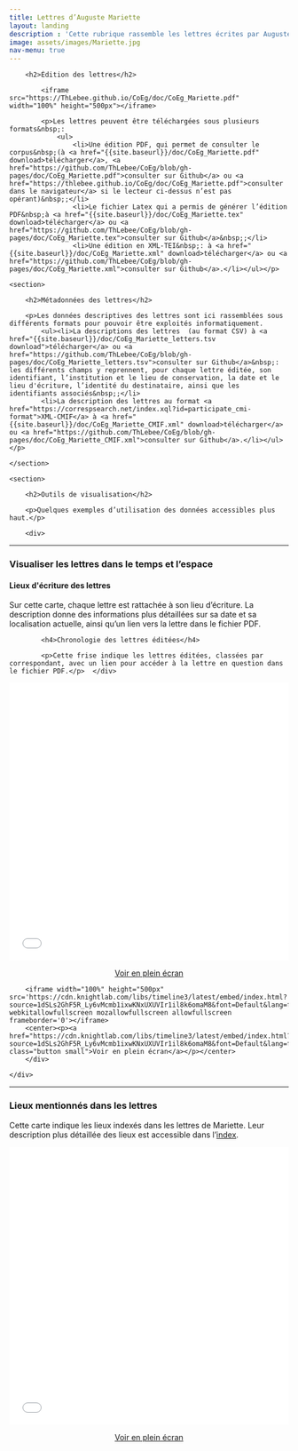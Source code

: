 ```yaml
---
title: Lettres d’Auguste Mariette
layout: landing
description : 'Cette rubrique rassemble les lettres écrites par Auguste Mariette, consultables et téléchargeables aux formats PDF et XML. Elle donne également accès aux métadonnées de ces documents et à des outils de visualisation autour de ce corpus.'
image: assets/images/Mariette.jpg
nav-menu: true
---
```

<!-- Main -->
<div id="main" class="alt">

<!-- One -->
<section id="one">
	<div class="inner">

<!-- Content -->
		<h2>Édition des lettres</h2>

			<iframe src="https://ThLebee.github.io/CoEg/doc/CoEg_Mariette.pdf" width="100%" height="500px"></iframe>

			<p>Les lettres peuvent être téléchargées sous plusieurs formats&nbsp;:
				<ul>
					<li>Une édition PDF, qui permet de consulter le corpus&nbsp;(à <a href="{{site.baseurl}}/doc/CoEg_Mariette.pdf" download>télécharger</a>, <a href="https://github.com/ThLebee/CoEg/blob/gh-pages/doc/CoEg_Mariette.pdf">consulter sur Github</a> ou <a href="https://thlebee.github.io/CoEg/doc/CoEg_Mariette.pdf">consulter dans le navigateur</a> si le lecteur ci-dessus n’est pas opérant)&nbsp;;</li>
					<li>Le fichier Latex qui a permis de générer l’édition PDF&nbsp;à <a href="{{site.baseurl}}/doc/CoEg_Mariette.tex" download>télécharger</a> ou <a href="https://github.com/ThLebee/CoEg/blob/gh-pages/doc/CoEg_Mariette.tex">consulter sur Github</a>&nbsp;;</li>
					<li>Une édition en XML-TEI&nbsp;: à <a href="{{site.baseurl}}/doc/CoEg_Mariette.xml" download>télécharger</a> ou <a href="https://github.com/ThLebee/CoEg/blob/gh-pages/doc/CoEg_Mariette.xml">consulter sur Github</a>.</li></ul></p>

	<section>
	
		<h2>Métadonnées des lettres</h2>

		<p>Les données descriptives des lettres sont ici rassemblées sous différents formats pour pouvoir être exploités informatiquement.
			<ul><li>La descriptions des lettres  (au format CSV) à <a href="{{site.baseurl}}/doc/CoEg_Mariette_letters.tsv download">télécharger</a> ou <a href="https://github.com/ThLebee/CoEg/blob/gh-pages/doc/CoEg_Mariette_letters.tsv">consulter sur Github</a>&nbsp;: les différents champs y reprennent, pour chaque lettre éditée, son identifiant, l’institution et le lieu de conservation, la date et le lieu d'écriture, l’identité du destinataire, ainsi que les identifiants associés&nbsp;;</li>
			<li>La description des lettres au format <a href="https://correspsearch.net/index.xql?id=participate_cmi-format">XML-CMIF</a> à <a href="{{site.baseurl}}/doc/CoEg_Mariette_CMIF.xml" download>télécharger</a> ou <a href="https://github.com/ThLebee/CoEg/blob/gh-pages/doc/CoEg_Mariette_CMIF.xml">consulter sur Github</a>.</li></ul></p>

	</section>
	
	<section>
	
		<h2>Outils de visualisation</h2>

		<p>Quelques exemples d’utilisation des données accessibles plus haut.</p>

		<div>
		


			
<hr>
		<h3>Visualiser les lettres dans le temps et l’espace</h3>
<div class="row">
	<div class="6u 12u$(small)">
		<h4>Lieux d'écriture des lettres</h4>
		<p>Sur cette carte, chaque lettre est rattachée à son lieu d’écriture. La description donne des informations plus détaillées sur sa date et sa localisation actuelle, ainsi qu’un lien vers la lettre dans le fichier PDF.</p>
	</div>
	<div class="6u$ 12u$(small)">

			<h4>Chronologie des lettres éditées</h4>
			
			<p>Cette frise indique les lettres éditées, classées par correspondant, avec un lien pour accéder à la lettre en question dans le fichier PDF.</p>	</div>
</div>
<div class="row">
	<div class="6u 12u$(small)">
		<iframe width="100%" height="500px" frameborder="0" allowfullscreen src="//umap.openstreetmap.fr/fr/map/correspondances-egyptologiques-lieux-decriture_461359?scaleControl=false&miniMap=false&scrollWheelZoom=true&zoomControl=null&allowEdit=false&moreControl=true&searchControl=null&tilelayersControl=null&embedControl=null&datalayersControl=true&onLoadPanel=undefined&captionBar=false#5/37.996/25.884"></iframe>
		<center><p><a href="//umap.openstreetmap.fr/fr/map/correspondances-egyptologiques-lieux-decriture_461359" class="button small">Voir en plein écran</a></p></center>
	</div>
	<div class="6u$ 12u$(small)">
		
		<iframe width="100%" height="500px" src='https://cdn.knightlab.com/libs/timeline3/latest/embed/index.html?source=1dSLs2GhF5R_Ly6vMcmb1ixwKNxUXUVIr1il8k6omaM8&font=Default&lang=fr&initial_zoom=1&height=500' webkitallowfullscreen mozallowfullscreen allowfullscreen frameborder='0'></iframe>
		<center><p><a href="https://cdn.knightlab.com/libs/timeline3/latest/embed/index.html?source=1dSLs2GhF5R_Ly6vMcmb1ixwKNxUXUVIr1il8k6omaM8&font=Default&lang=fr&initial_zoom=2&height=650" class="button small">Voir en plein écran</a></p></center>
		</div>
		
	</div>
</div>
<hr>
<h3>Lieux mentionnés dans les lettres</h3>
<p>Cette carte indique les lieux indexés dans les lettres de Mariette. Leur description plus détaillée des lieux est accessible dans l’<a href="{{site.baseurl}}/webpages/data">index</a>.</p>
		<iframe width="100%" height="500px" frameborder="0" allowfullscreen src="//umap.openstreetmap.fr/fr/map/correspondances-egyptologiques-lieux_461360?scaleControl=false&miniMap=false&scrollWheelZoom=true&zoomControl=true&allowEdit=false&moreControl=true&searchControl=null&tilelayersControl=null&embedControl=null&datalayersControl=true&onLoadPanel=undefined&captionBar=false#5/37.996/25.884"></iframe>
		<center><p><a href="//umap.openstreetmap.fr/fr/map/correspondances-egyptologiques-lieux_461360" class="button small">Voir en plein écran</a></p></center>
			</section>
